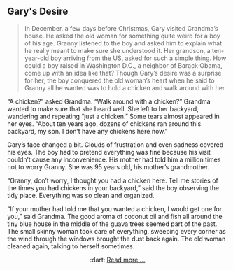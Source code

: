 ##  Gary's Desire


> In December, a few days before Christmas, Gary visited Grandma’s house. 
He asked the old woman for something quite weird for a boy of his age.
> Granny listened to the boy and asked him to explain what he really 
meant to make sure she understood it.
Her grandson, a ten-year-old boy arriving from the US, 
asked for such a simple thing. How could a boy raised in Washington D.C., 
a neighbor of Barack Obama, 
come up with an idea like that? 
Though Gary’s desire was a surprise for her, the boy conquered the old woman’s 
heart when he said to
Granny all he wanted was to hold a chicken and walk around with her.


“A chicken?” asked Grandma. “Walk around with a chicken?” 
Grandma wanted to make sure that she heard well. 
She left to her backyard, 
wandering and repeating “just a chicken.” 
Some tears almost appeared in her eyes. 
“About ten years ago, dozens of chickens ran around this backyard, my son.
I don’t have any chickens here now.” 

Gary’s face changed a bit. Clouds of frustration and even 
sadness covered his eyes. 
The boy had to pretend everything was fine because his visit couldn’t 
cause any inconvenience. 
His mother had told him a million times not to worry Granny. 
She was 95 years old, his mother’s grandmother.


“Granny, don’t worry, I thought you had a chicken here. 
Tell me stories of the times you had chickens in your backyard,” 
said the boy observing the tidy place. 
Everything was so clean and organized.


“If your mother had told me that you wanted a chicken, 
I would get one for you,” said Grandma. 
The good aroma of coconut oil and fish all around the
 tiny blue house in the middle of the guava trees seemed part of the past.
The small skinny woman took care of everything, 
sweeping every corner as the wind through the windows brought 
the dust back again. 
The old woman cleaned again, talking to herself sometimes.  

<p align="center">
  :dart: <a href="https://github.com/marybishopgit/CreativeWriting/blob/main/projTheChicken/sample02.md"> Read more ...</a>   
</p>

